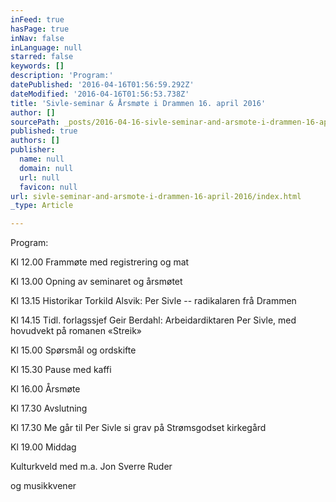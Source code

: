 ```yaml
---
inFeed: true
hasPage: true
inNav: false
inLanguage: null
starred: false
keywords: []
description: 'Program:'
datePublished: '2016-04-16T01:56:59.292Z'
dateModified: '2016-04-16T01:56:53.738Z'
title: 'Sivle-seminar & Årsmøte i Drammen 16. april 2016'
author: []
sourcePath: _posts/2016-04-16-sivle-seminar-and-arsmote-i-drammen-16-april-2016.md
published: true
authors: []
publisher:
  name: null
  domain: null
  url: null
  favicon: null
url: sivle-seminar-and-arsmote-i-drammen-16-april-2016/index.html
_type: Article

---
```

Program:

Kl 12.00 Frammøte med registrering og mat

Kl 13.00 Opning av seminaret og årsmøtet

Kl 13.15 Historikar Torkild Alsvik: Per Sivle -- radikalaren frå Drammen

Kl 14.15 Tidl. forlagssjef Geir Berdahl: Arbeidardiktaren Per Sivle, med hovudvekt på romanen «Streik»

Kl 15.00 Spørsmål og ordskifte

Kl 15.30 Pause med kaffi

Kl 16.00 Årsmøte

Kl 17.30 Avslutning

Kl 17.30 Me går til Per Sivle si grav på Strømsgodset kirkegård 

Kl 19.00 Middag

Kulturkveld med m.a. Jon Sverre Ruder

og musikkvener
